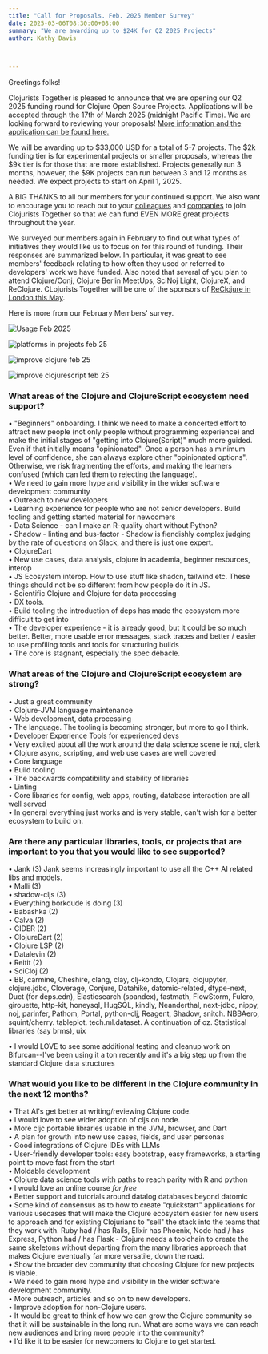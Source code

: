```yaml
---
title: "Call for Proposals. Feb. 2025 Member Survey"
date: 2025-03-06T08:30:00+08:00
summary: "We are awarding up to $24K for Q2 2025 Projects"
author: Kathy Davis  
 


---  
```



Greetings folks!  

Clojurists Together is pleased to announce that we are opening our Q2 2025 funding round for Clojure Open Source Projects.  Applications will be accepted through the 17th of March 2025 (midnight Pacific Time). We are looking forward to reviewing your proposals! [More information and the application can be found here.](https://clojuriststogether.org/open-source/)  

We will be awarding up to $33,000 USD for a total of 5-7 projects. The $2k funding tier is for experimental projects or smaller proposals, whereas the $9k tier is for those that are more established. Projects generally run 3 months, however, the $9K projects can run between 3 and 12 months as needed. We expect projects to start on April 1, 2025.  

A BIG THANKS to all our members for your continued support. We also want to encourage you to reach out to your [colleagues](https://www.clojuriststogether.org/developers/) and [companies](https://www.clojuriststogether.org/companies/) to join Clojurists Together so that we can fund EVEN MORE great projects throughout the year.  

We surveyed our members again in February to find out what types of initiatives they would like us to focus on for this round of funding. Their responses are summarized below. In particular, it was great to see members' feedback relating to how often they used or referred to developers' work we have funded. Also noted that several of you plan to attend Clojure/Conj, Clojure Berlin MeetUps, SciNoj Light, ClojureX, and ReClojure. CLojurists Together will be one of the sponsors of [ReClojure in London this May](https://www.reclojure.org/).  

Here is more from our February Members' survey.  

![Usage Feb 2025](https://github.com/user-attachments/assets/de41cff5-ca19-4dbf-b4ee-106d56fb5cf0)  

![platforms in projects feb 25](https://github.com/user-attachments/assets/5b44768f-07af-4a76-9302-e9ebc33e378f)  

![improve clojure feb 25](https://github.com/user-attachments/assets/738cc38f-0f1d-453b-ba04-42b651ff0203)  

![improve clojurescript feb 25](https://github.com/user-attachments/assets/4c191b66-9861-41fa-9ec8-e069a58dd93d)   


### What areas of the Clojure and ClojureScript ecosystem need support?  
•	"Beginners" onboarding. I think we need to make a concerted effort to attract new people (not only people without programming experience) and make the initial stages of "getting into Clojure(Script)" much more guided. Even if that initially means "opinionated". Once a person has a minimum level of confidence, she can always explore other "opinionated options". Otherwise, we risk fragmenting the efforts, and making the learners confused (which can led them to rejecting the language).  
•	We need to gain more hype and visibility in the wider software development community  
•	Outreach to new developers  
•	Learning experience for people who are not senior developers. Build tooling and getting started material for newcomers  
•	Data Science - can I make an R-quality chart without Python?   
•	Shadow - linting and bus-factor - Shadow is fiendishly complex judging by the rate of questions on Slack, and there is just one expert.  
•	ClojureDart  
•	New use cases, data analysis, clojure in academia, beginner resources, interop  
•	JS Ecosystem interop. How to use stuff like shadcn, tailwind etc. These things should not be so different from how people do it in JS.  
•	Scientific Clojure and Clojure for data processing  
•	DX tools.  
•	Build tooling the introduction of deps has made the ecosystem more difficult to get into  
•	The developer experience - it is already good, but it could be so much better. Better, more usable error messages, stack traces and better / easier to use profiling tools and tools for structuring builds  
•	The core is stagnant, especially the spec debacle.  


### What areas of the Clojure and ClojureScript ecosystem are strong?  
•	Just a great community   
•	Clojure-JVM language maintenance  
•	Web development, data processing  
•	The language. The tooling is becoming stronger, but more to go I think.  
•	Developer Experience Tools for experienced devs  
•	Very excited about all the work around the data science scene ie noj, clerk  
•	Clojure async, scripting, and web use cases are well covered  
•	Core language  
•	Build tooling  
•	The backwards compatibility and stability of libraries  
•	Linting  
•	Core libraries for config, web apps, routing, database interaction are all well served  
•	In general everything just works and is very stable, can't wish for a better ecosystem to build on.  


### Are there any particular libraries, tools, or projects that are important to you that you would like to see supported?  
•	Jank (3) Jank seems increasingly important to use all the C++ AI related libs and models.  
•	Malli (3)  
•	shadow-cljs (3)  
•	Everything borkdude is doing (3)  
•	Babashka (2)  
•	Calva (2)  
•	CIDER (2)   
•	ClojureDart (2)  
•	Clojure LSP (2)  
•	Datalevin (2)  
•	Reitit (2)  
•	SciCloj (2)  
•	BB, carmine, Cheshire, clang, clay, clj-kondo, Clojars, clojupyter, clojure.jdbc, Cloverage, Conjure, Datahike, datomic-related, dtype-next, Duct (for deps.edn), Elasticsearch (spandex), fastmath, FlowStorm, Fulcro, girouette, http-kit, honeysql, HugSQL, kindly, Neanderthal, next-jdbc, nippy, noj, parinfer, Pathom, Portal, python-clj, Reagent, Shadow, snitch. NBBAero, squint/cherry. tableplot. tech.ml.dataset. A continuation of oz. Statistical libraries (say brms),  uix   

•	I would LOVE to see some additional testing and cleanup work on Bifurcan--I've been using it a ton recently and it's a big step up from the standard Clojure data structures  


### What would you like to be different in the Clojure community in the next 12 months?  
•	That AI's get better at writing/reviewing Clojure code.  
•	I would love to see wider adoption of cljs on node.  
•	More cljc portable libraries usable in the JVM, browser, and Dart  
•	A plan for growth into new use cases, fields, and user personas  
•	Good integrations of Clojure IDEs with LLMs  
•	User-friendly developer tools: easy bootstrap, easy frameworks, a starting point to move fast from the start  
•	Moldable development  
•	Clojure data science tools with paths to reach parity with R and python  
•	I would love an online course *for free*  
•	Better support and tutorials around datalog databases beyond datomic  
•	Some kind of consensus as to how to create "quickstart" applications for various usecases that will make the Clojure ecosystem easier for new users to approach and for existing Clojurians to "sell" the stack into the teams that they work with. Ruby had / has Rails, Elixir has Phoenix, Node had / has Express, Python had / has Flask - Clojure needs a toolchain to create the same skeletons without departing from the many libraries approach that makes Clojure eventually far more versatile, down the road.  
•	Show the broader dev community that choosing Clojure for new projects is viable.  
•	We need to gain more hype and visibility in the wider software development community.  
•	More outreach, articles and so on to new developers.  
•	Improve adoption for non-Clojure users.  
•	It would be great to think of how we can grow the Clojure community so that it will be sustainable in the long run. What are some ways we can reach new audiences and bring more people into the community?  
•	I'd like it to be easier for newcomers to Clojure to get started.  





























